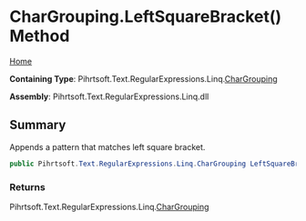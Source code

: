 # CharGrouping\.LeftSquareBracket\(\) Method

[Home](../../../../../../README.md)

**Containing Type**: Pihrtsoft\.Text\.RegularExpressions\.Linq\.[CharGrouping](../README.md)

**Assembly**: Pihrtsoft\.Text\.RegularExpressions\.Linq\.dll

## Summary

Appends a pattern that matches left square bracket\.

```csharp
public Pihrtsoft.Text.RegularExpressions.Linq.CharGrouping LeftSquareBracket()
```

### Returns

Pihrtsoft\.Text\.RegularExpressions\.Linq\.[CharGrouping](../README.md)

